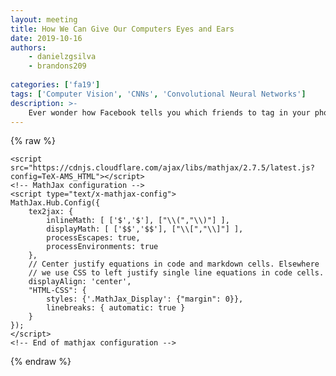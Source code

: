 ```yaml
---
layout: meeting
title: How We Can Give Our Computers Eyes and Ears
date: 2019-10-16
authors:
    - danielzgsilva
    - brandons209
    
categories: ['fa19']
tags: ['Computer Vision', 'CNNs', 'Convolutional Neural Networks']
description: >-
    Ever wonder how Facebook tells you which friends to tag in your photos, or how Siri can even understand your request? In this meeting we'll dive into convolutional neural networks and give you all the tools to build smart systems such as these. Join us in learning how we can grant our  computers the gifts of hearing and sight!
---
```

{% raw %}  <script src="https://cdnjs.cloudflare.com/ajax/libs/require.js/2.1.10/require.min.js"></script>
  <script src="https://cdnjs.cloudflare.com/ajax/libs/jquery/2.0.3/jquery.min.js"></script>

  

  <!-- Load mathjax -->
    <script src="https://cdnjs.cloudflare.com/ajax/libs/mathjax/2.7.5/latest.js?config=TeX-AMS_HTML"></script>
    <!-- MathJax configuration -->
    <script type="text/x-mathjax-config">
    MathJax.Hub.Config({
        tex2jax: {
            inlineMath: [ ['$','$'], ["\\(","\\)"] ],
            displayMath: [ ['$$','$$'], ["\\[","\\]"] ],
            processEscapes: true,
            processEnvironments: true
        },
        // Center justify equations in code and markdown cells. Elsewhere
        // we use CSS to left justify single line equations in code cells.
        displayAlign: 'center',
        "HTML-CSS": {
            styles: {'.MathJax_Display': {"margin": 0}},
            linebreaks: { automatic: true }
        }
    });
    </script>
    <!-- End of mathjax configuration -->
  
 


{% endraw %}